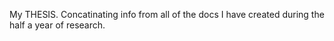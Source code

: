 My THESIS. Concatinating info from all of the docs I have created during the half a year of research.



